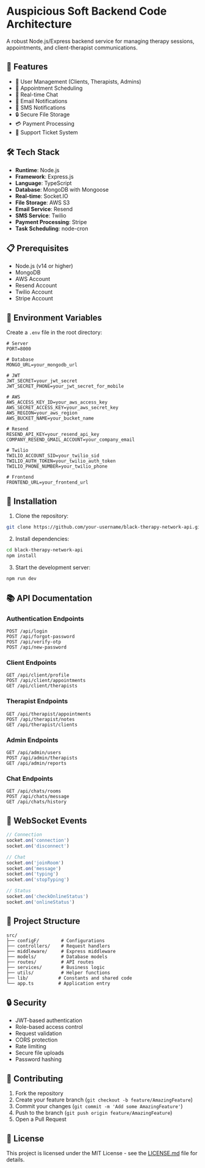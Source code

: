 # Auspicious Soft Backend Code Architecture

A robust Node.js/Express backend service for managing therapy sessions, appointments, and client-therapist communications.

## 🚀 Features

- 👥 User Management (Clients, Therapists, Admins)
- 📅 Appointment Scheduling
- 💬 Real-time Chat
- 📧 Email Notifications
- 📱 SMS Notifications
- 🔒 Secure File Storage
- 💳 Payment Processing
- 🎫 Support Ticket System

## 🛠 Tech Stack

- **Runtime**: Node.js
- **Framework**: Express.js
- **Language**: TypeScript
- **Database**: MongoDB with Mongoose
- **Real-time**: Socket.IO
- **File Storage**: AWS S3
- **Email Service**: Resend
- **SMS Service**: Twilio
- **Payment Processing**: Stripe
- **Task Scheduling**: node-cron

## 📋 Prerequisites

- Node.js (v14 or higher)
- MongoDB
- AWS Account
- Resend Account
- Twilio Account
- Stripe Account

## 🔧 Environment Variables

Create a `.env` file in the root directory:

```env
# Server
PORT=8000

# Database
MONGO_URL=your_mongodb_url

# JWT
JWT_SECRET=your_jwt_secret
JWT_SECRET_PHONE=your_jwt_secret_for_mobile

# AWS
AWS_ACCESS_KEY_ID=your_aws_access_key
AWS_SECRET_ACCESS_KEY=your_aws_secret_key
AWS_REGION=your_aws_region
AWS_BUCKET_NAME=your_bucket_name

# Resend
RESEND_API_KEY=your_resend_api_key
COMPANY_RESEND_GMAIL_ACCOUNT=your_company_email

# Twilio
TWILIO_ACCOUNT_SID=your_twilio_sid
TWILIO_AUTH_TOKEN=your_twilio_auth_token
TWILIO_PHONE_NUMBER=your_twilio_phone

# Frontend
FRONTEND_URL=your_frontend_url
```

## 🚀 Installation

1. Clone the repository:
```bash
git clone https://github.com/your-username/black-therapy-network-api.git
```

2. Install dependencies:
```bash
cd black-therapy-network-api
npm install
```

3. Start the development server:
```bash
npm run dev
```

## 📚 API Documentation

### Authentication Endpoints

```
POST /api/login
POST /api/forgot-password
POST /api/verify-otp
POST /api/new-password
```

### Client Endpoints

```
GET /api/client/profile
POST /api/client/appointments
GET /api/client/therapists
```

### Therapist Endpoints

```
GET /api/therapist/appointments
POST /api/therapist/notes
GET /api/therapist/clients
```

### Admin Endpoints

```
GET /api/admin/users
POST /api/admin/therapists
GET /api/admin/reports
```

### Chat Endpoints

```
GET /api/chats/rooms
POST /api/chats/message
GET /api/chats/history
```

## 🔌 WebSocket Events

```javascript
// Connection
socket.on('connection')
socket.on('disconnect')

// Chat
socket.on('joinRoom')
socket.on('message')
socket.on('typing')
socket.on('stopTyping')

// Status
socket.on('checkOnlineStatus')
socket.on('onlineStatus')
```

## 📁 Project Structure

```
src/
├── configF/        # Configurations
├── controllers/    # Request handlers
├── middleware/     # Express middleware
├── models/         # Database models
├── routes/         # API routes
├── services/       # Business logic
├── utils/          # Helper functions
├── lib/           # Constants and shared code
└── app.ts         # Application entry
```

## 🔒 Security

- JWT-based authentication
- Role-based access control
- Request validation
- CORS protection
- Rate limiting
- Secure file uploads
- Password hashing

## 🤝 Contributing

1. Fork the repository
2. Create your feature branch (`git checkout -b feature/AmazingFeature`)
3. Commit your changes (`git commit -m 'Add some AmazingFeature'`)
4. Push to the branch (`git push origin feature/AmazingFeature`)
5. Open a Pull Request

## 📝 License

This project is licensed under the MIT License - see the [LICENSE.md](LICENSE.md) file for details.
